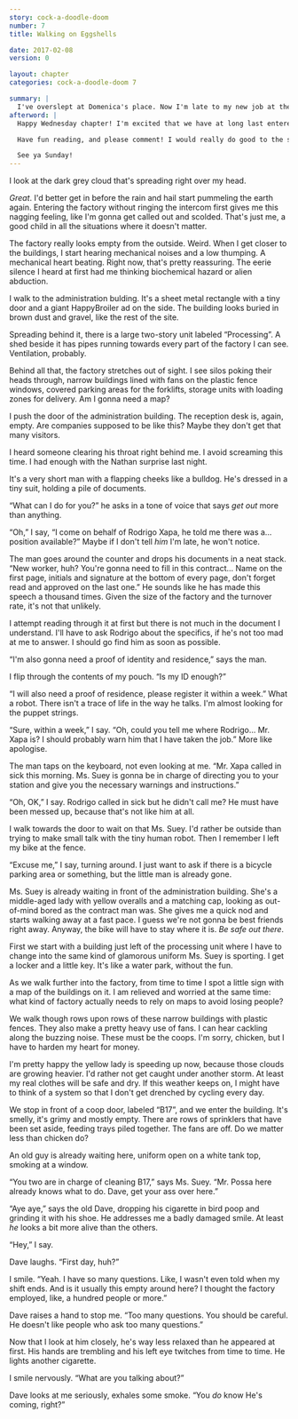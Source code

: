 ```yaml
---
story: cock-a-doodle-doom
number: 7
title: Walking on Eggshells

date: 2017-02-08
version: 0

layout: chapter
categories: cock-a-doodle-doom 7

summary: |
  I've overslept at Domenica's place. Now I'm late to my new job at the chicken factory!
afterword: |
  Happy Wednesday chapter! I'm excited that we have at long last entered the factory. This is the place. Maybe?

  Have fun reading, and please comment! I would really do good to the story to have some kind of feedback on the plot, characters, whatever.

  See ya Sunday!
---
```

I look at the dark grey cloud that's spreading right over my head.

*Great*. I'd better get in before the rain and hail start pummeling the earth again. Entering the factory without ringing the intercom first gives me this nagging feeling, like I'm gonna get called out and scolded. That's just me, a good child in all the situations where it doesn't matter.

The factory really looks empty from the outside. Weird. When I get closer to the buildings, I start hearing mechanical noises and a low thumping. A mechanical heart beating. Right now, that's pretty reassuring. The eerie silence I heard at first had me thinking biochemical hazard or alien abduction.

I walk to the administration bulding. It's a sheet metal rectangle with a tiny door and a giant HappyBroiler ad on the side. The building looks buried in brown dust and gravel, like the rest of the site.

Spreading behind it, there is a large two-story unit labeled “Processing”. A shed beside it has pipes running towards every part of the factory I can see. Ventilation, probably.

Behind all that, the factory stretches out of sight. I see silos poking their heads through, narrow buildings lined with fans on the plastic fence windows, covered parking areas for the forklifts, storage units with loading zones for delivery. Am I gonna need a map?

I push the door of the administration building. The reception desk is, again, empty. Are companies supposed to be like this? Maybe they don't get that many visitors.

I heard someone clearing his throat right behind me. I avoid screaming this time. I had enough with the Nathan surprise last night.

It's a very short man with a flapping cheeks like a bulldog. He's dressed in a tiny suit, holding a pile of documents.

“What can I do for you?” he asks in a tone of voice that says *get out* more than anything.

“Oh,” I say, “I come on behalf of Rodrigo Xapa, he told me there was a… position available?” Maybe if I don't tell *him* I'm late, he won't notice.

The man goes around the counter and drops his documents in a neat stack. “New worker, huh? You're gonna need to fill in this contract… Name on the first page, initials and signature at the bottom of every page, don't forget read and approved on the last one.” He sounds like he has made this speech a thousand times. Given the size of the factory and the turnover rate, it's not that unlikely.

I attempt reading through it at first but there is not much in the document I understand. I'll have to ask Rodrigo about the specifics, if he's not too mad at me to answer. I should go find him as soon as possible.

“I'm also gonna need a proof of identity and residence,” says the man.

I flip through the contents of my pouch. “Is my ID enough?”

“I will also need a proof of residence, please register it within a week.” What a robot. There isn't a trace of life in the way he talks. I'm almost looking for the puppet strings.

“Sure, within a week,” I say. “Oh, could you tell me where Rodrigo… Mr. Xapa is? I should probably warn him that I have taken the job.” More like apologise.

The man taps on the keyboard, not even looking at me. “Mr. Xapa called in sick this morning. Ms. Suey is gonna be in charge of directing you to your station and give you the necessary warnings and instructions.”

“Oh, OK,” I say. Rodrigo called in sick but he didn't call me? He must have been messed up, because that's not like him at all.

I walk towards the door to wait on that Ms. Suey. I'd rather be outside than trying to make small talk with the tiny human robot. Then I remember I left my bike at the fence.

“Excuse me,” I say, turning around. I just want to ask if there is a bicycle parking area or something, but the little man is already gone.

Ms. Suey is already waiting in front of the administration building. She's a middle-aged lady with yellow overalls and a matching cap, looking as out-of-mind bored as the contract man was. She gives me a quick nod and starts walking away at a fast pace. I guess we're not gonna be best friends right away. Anyway, the bike will have to stay where it is. *Be safe out there*.

First we start with a building just left of the processing unit where I have to change into the same kind of glamorous uniform Ms. Suey is sporting. I get a locker and a little key. It's like a water park, without the fun.

As we walk further into the factory, from time to time I spot a little sign with a map of the buildings on it. I am relieved and worried at the same time: what kind of factory actually needs to rely on maps to avoid losing people?

We walk though rows upon rows of these narrow buildings with plastic fences. They also make a pretty heavy use of fans. I can hear cackling along the buzzing noise. These must be the coops. I'm sorry, chicken, but I have to harden my heart for money.

I'm pretty happy the yellow lady is speeding up now, because those clouds are growing heavier. I'd rather not get caught under another storm. At least my real clothes will be safe and dry. If this weather keeps on, I might have to think of a system so that I don't get drenched by cycling every day.

We stop in front of a coop door, labeled “B17”, and we enter the building. It's smelly, it's grimy and mostly empty. There are rows of sprinklers that have been set aside, feeding trays piled together. The fans are off. Do we matter less than chicken do?

An old guy is already waiting here, uniform open on a white tank top, smoking at a window.

“You two are in charge of cleaning B17,” says Ms. Suey. “Mr. Possa here already knows what to do. Dave, get your ass over here.”

“Aye aye,” says the old Dave, dropping his cigarette in bird poop and grinding it with his shoe. He addresses me a badly damaged smile. At least *he* looks a bit more alive than the others.

“Hey,” I say.

Dave laughs. “First day, huh?”

 I smile. “Yeah. I have so many questions. Like, I wasn't even told when my shift ends. And is it usually this empty around here? I thought the factory employed, like, a hundred people or more.”

 Dave raises a hand to stop me. “Too many questions. You should be careful. He doesn't like people who ask too many questions.”

Now that I look at him closely, he's way less relaxed than he appeared at first. His hands are trembling and his left eye twitches from time to time. He lights another cigarette.

I smile nervously. “What are you talking about?”

Dave looks at me seriously, exhales some smoke. “You *do* know He's coming, right?”
